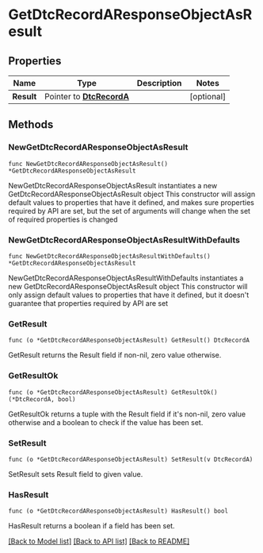 # GetDtcRecordAResponseObjectAsResult

## Properties

Name | Type | Description | Notes
------------ | ------------- | ------------- | -------------
**Result** | Pointer to [**DtcRecordA**](DtcRecordA.md) |  | [optional] 

## Methods

### NewGetDtcRecordAResponseObjectAsResult

`func NewGetDtcRecordAResponseObjectAsResult() *GetDtcRecordAResponseObjectAsResult`

NewGetDtcRecordAResponseObjectAsResult instantiates a new GetDtcRecordAResponseObjectAsResult object
This constructor will assign default values to properties that have it defined,
and makes sure properties required by API are set, but the set of arguments
will change when the set of required properties is changed

### NewGetDtcRecordAResponseObjectAsResultWithDefaults

`func NewGetDtcRecordAResponseObjectAsResultWithDefaults() *GetDtcRecordAResponseObjectAsResult`

NewGetDtcRecordAResponseObjectAsResultWithDefaults instantiates a new GetDtcRecordAResponseObjectAsResult object
This constructor will only assign default values to properties that have it defined,
but it doesn't guarantee that properties required by API are set

### GetResult

`func (o *GetDtcRecordAResponseObjectAsResult) GetResult() DtcRecordA`

GetResult returns the Result field if non-nil, zero value otherwise.

### GetResultOk

`func (o *GetDtcRecordAResponseObjectAsResult) GetResultOk() (*DtcRecordA, bool)`

GetResultOk returns a tuple with the Result field if it's non-nil, zero value otherwise
and a boolean to check if the value has been set.

### SetResult

`func (o *GetDtcRecordAResponseObjectAsResult) SetResult(v DtcRecordA)`

SetResult sets Result field to given value.

### HasResult

`func (o *GetDtcRecordAResponseObjectAsResult) HasResult() bool`

HasResult returns a boolean if a field has been set.


[[Back to Model list]](../README.md#documentation-for-models) [[Back to API list]](../README.md#documentation-for-api-endpoints) [[Back to README]](../README.md)


